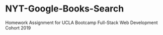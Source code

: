 # NYT-Google-Books-Search
Homework Assignment for UCLA Bootcamp Full-Stack Web Development Cohort 2019
